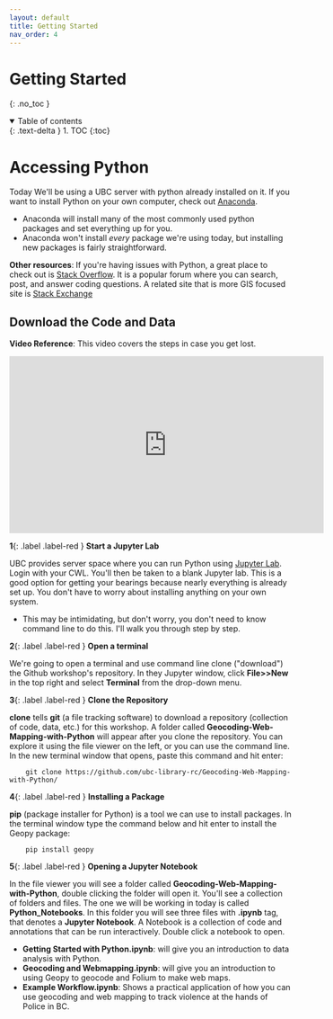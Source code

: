 ```yaml
---
layout: default
title: Getting Started
nav_order: 4
---
```


# Getting Started
{: .no_toc }

<details open markdown="block">
  <summary>
    Table of contents
  </summary>
  {: .text-delta }
1. TOC
{:toc}
</details>


# Accessing Python

Today We'll be using a UBC server with python already installed on it.  If you want to install Python on your own computer, check out [Anaconda](https://www.anaconda.com/products/individual).

* Anaconda will install many of the most commonly used python packages and set everything up for you.
* Anaconda won't install *every* package we're using today, but installing new packages is fairly straightforward.

**Other resources**: If you're having issues with Python, a great place to check out is [Stack Overflow](https://stackoverflow.com/).  It is a popular forum where you can search, post, and answer coding questions.  A related site that is more GIS focused site is [Stack Exchange](https://gis.stackexchange.com/)


## Download the Code and Data

**Video Reference**: This video covers the steps in case you get lost.

<iframe width="560" height="315" src="https://www.youtube.com/embed/_lqzOLeSlo0" title="YouTube video player" frameborder="0" allow="accelerometer; autoplay; clipboard-write; encrypted-media; gyroscope; picture-in-picture" allowfullscreen></iframe>


**1**{: .label .label-red } **Start a Jupyter Lab**

UBC provides server space where you can run Python using [Jupyter Lab](https://ubc.syzygy.ca/jupyter).  Login with your CWL.  You'll then be taken to a blank Jupyter lab.  This is a good option for getting your bearings because nearly everything is already set up.  You don't have to worry about installing anything on your own system.
* This may be intimidating, but don't worry, you don't need to know command line to do this.  I'll walk you through step by step.

**2**{: .label .label-red } **Open a terminal**

We're going to open a terminal and use command line clone ("download") the Github workshop's repository.  In they Jupyter window, click **File>>New** in the top right and select **Terminal** from the drop-down menu.

**3**{: .label .label-red } **Clone the Repository**

**clone** tells **git** (a file tracking software) to download a repository (collection of code, data, etc.) for this workshop.  A folder called **Geocoding-Web-Mapping-with-Python** will appear after you clone the repository.  You can explore it using the file viewer on the left, or you can use the command line.  In the new terminal window that opens, paste this command and hit enter:

```console
    git clone https://github.com/ubc-library-rc/Geocoding-Web-Mapping-with-Python/
```

**4**{: .label .label-red } **Installing a Package**

**pip** (package installer for Python) is a tool we can use to install packages.  In the terminal window type the command below and hit enter to install the Geopy package:

```console
    pip install geopy
```

**5**{: .label .label-red }  **Opening a Jupyter Notebook**

In the file viewer you will see a folder called **Geocoding-Web-Mapping-with-Python**, double clicking the folder will open it.  You'll see a collection of folders and files.  The one we will be working in today is called **Python_Notebooks**.  In this folder you will see three files with **.ipynb** tag, that denotes a **Jupyter Notebook**.  A Notebook is a collection of code and annotations that can be run interactively.  Double click a notebook to open.  

* **Getting Started with Python.ipynb**: will give you an introduction to data analysis with Python.
* **Geocoding and Webmapping.ipynb**: will give you an introduction to using Geopy to geocode and Folium to make web maps.
* **Example Workflow.ipynb**: Shows a practical application of how you can use geocoding and web mapping to track violence at the hands of Police in BC.